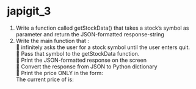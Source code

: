 # japigit_3
1)	Write a function called getStockData() that takes a stock’s symbol as parameter and return the JSON-formatted response-string
2)	Write the main function that :<br/>
	infinitely asks the user for a stock symbol until the user enters quit. <br/>
	Pass that symbol to the getStockData function. <br/>
	Print the JSON-formatted response on the screen<br/>
	Convert the response from JSON to Python dictionary<br/>
	Print the price ONLY in the form: <br/>
The current price of <stock symbol> is: <Stock Price><br/>

